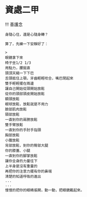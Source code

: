 # 資處二甲

!!! 善護念

    身隨心住，還是心隨身轉？

    算了，先練一下安靜好了：

    >
    眼鏡拿下來
    椅子坐1/2 1/3
    用點力，腰挻直
    頭頂天縮一下下巴
    舌頭抵住上顎，牙齒輕輕咬合，嘴巴閉起來
    雙手輕輕擺在兩邊
    讓自己開始從頭開始放鬆
    從你的頭部頭皮開始放鬆
    額頭放鬆
    眼球放鬆，放鬆就是不用力
    臉部肌肉放鬆
    頸部放鬆
    一直到你的肩膀放鬆
    雙手臂放鬆
    一直到你的手肘手指頭
    胸部放鬆
    小腹放鬆
    背部放鬆，到你的臀部大腿
    你的膝蓋、小腿
    一直到你的腳掌放鬆
    讓你全身的力量往下
    上半身是沒有重量的
    再把你的注意力擺有你的鼻端
    清楚的知道呼吸的進出
    ...
    ...
    慢慢的把你的眼睛張開，動一動，把眼鏡戴起來。
